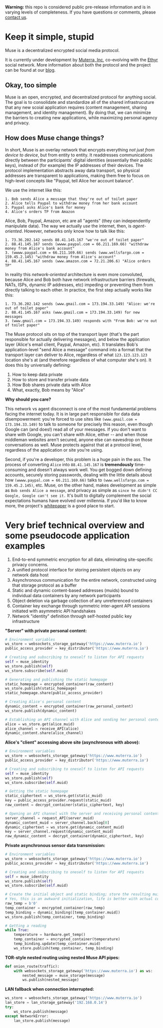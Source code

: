 **Warning:** this repo is considered public pre-release information and is in varying levels of completeness. If you have questions or comments, please [contact us](mailto:badg@muterra.io).

# Keep it simple, stupid

Muse is a decentralized encrypted social media protocol.

It is currently under development by [Muterra, Inc](https://www.muterra.io), co-evolving with the [Ethyr](https://www.ethyr.net) social network. More information about both the protocol and the project can be found at our [blog](https://www.ethyr.net/blog).

## Okay, too simple

Muse is an open, encrypted, and decentralized protocol for anything social. The goal is to consolidate and standardize all of the shared infrastrucuture that any new scoial application requires (content management, sharing management, and identity management). By doing that, we can minimize the barriers to creating new applications, while maximizing personal agency and privacy.

## How does Muse change things?

In short, Muse is an overlay network that encrypts everything *not just from device to device*, but from entity to entity. It readdresses communications directly between the participants' digital identities (essentially their public keys), instead of (for example) the IP addresses of their devices. The protocol implementation abstracts away data transport, so physical addresses are transparent to applications, making them free to focus on high-level concepts like "Paypal, tell Alice her account balance".

We use the internet like this:

    1. Bob sends Alice a message that they're out of toilet paper
    2. Alice tells Paypal to withdraw money from her bank account
    3. Paypal asks Alice's bank for money
    4. Alice's orders TP from Amazon
    
Alice, Bob, Paypal, Amazon, etc are all "agents" (they can independently manipulate data). The way we actually *use* the internet, then, is *agent-oriented*. However, networks only know how to talk like this: 

    1. 73.36.202.142 sends 88.41.145.167 "we're out of toilet paper"
    2. 88.41.145.167 sends (wwww.paypal.com = 66.211.169.66) "withdraw money from Alice's bank account"
    3. (wwww.paypal.com = 66.211.169.66) sends (www.wellsfargo.com = 159.45.2.145) "withdraw money from Alice's account"
    4. 88.41.145.167 sends (www.amazon.com = 72.21.206.6) "Alice orders TP"

In reality this *network-oriented* architecture is even more convoluted, because Alice and Bob both have network infrastructure barriers (firewalls, NATs, ISPs, dynamic IP addresses, etc) impeding or preventing them from directly talking to each other. In practice, the first step actually works like this:

    1. 73.36.202.142 sends (www.gmail.com = 173.194.33.149) "Alice: we're out of toilet paper"
    2. 88.41.145.167 asks (www.gmail.com = 173.194.33.149) for new messages
    3. (www.gmail.com = 173.194.33.149) responds with "From Bob: we're out of toilet paper"

The Muse protocol sits on top of the transport layer (that's the part responsible for actually delivering messages), and below the application layer (Alice's email client, Paypal, Amazon, etc). It translates Bob's application-level "send Alice a message" command into a format that the transport layer can deliver to Alice, regardless of what ```123.123.123.123``` location she's at (and therefore regardless of what computer she's on). It does this by universally defining:

1. How to keep data private
2. How to store and transfer private data
3. How Bob shares private data with Alice
4. What, exactly, Bob means by "Alice"

**Why should you care?**

This network vs agent disconnect is one of the most fundamental problems facing the internet today. It is in large part responsible for data data disempowerment: you're forced to use sites like ```(www.gmail.com = 173.194.33.149)``` to talk to someone for precisely this reason, even though Google can (and does!) read all of your messages. If you don't want to share with Google, you can't share with Alice, either -- and when those middleman websites aren't secured, anyone else can eavesdrop on those conversations as well. Muse protects against that at a protocol level, regardless of the application or site you're using.

Second, if you're a developer, this problem is a huge pain in the ass. The process of converting ```Alice``` into ```88.41.145.167``` is **tremendously** time-consuming and doesn't always work well. You get bogged down defining accounts, securely storing passwords, dealing with the little details about how ```(wwww.paypal.com = 66.211.169.66)``` talks to ```(www.wellsfargo.com = 159.45.2.145)```, etc. Muse, on the other hand, makes development as simple as ```Bob sends Alice a message```, and privacy as simple as ```since he didn't CC Google, Google can't see it.``` It's built to digitally complement the social expectations humans have evolved over millennia. If you'd like to know more, the project's [whitepaper](/whitepaper.md) is a good place to start.

# Very brief technical overview and some pseudocode application examples

1. End-to-end symmetric encryption for all data, eliminating site-specific privacy concerns.
2. A unified protocol interface for storing persistent objects on any network data host
3. Asynchronous communication for the entire network, constructed using that storage protocol as a buffer
4. Static and dynamic content-based addresses (muids) bound to individual data containers by any network participants
5. Object deletion via garbage collection of any unreferenced containers
6. Container key exchange through symmetric inter-agent API sessions initiated with asymmetric API handshakes
7. Network "identity" definition through self-hosted public key infrastructure

**"Server" with private personal content:**

```python
# Environment variables
ws_store = websockets_storage_gateway('https://www.muterra.io')
public_access_provider = key_distributor('https://www.muterra.io')

# Creating and subscribing to oneself to listen for API requests
self = muse_identity
ws_store.publish(self)
ws_store.subscribe(self.muid)

# Generating and publishing the static homepage
static_homepage = encrypted_container(raw_content)
ws_store.publish(static_homepage)
static_homepage.share(public_access_provider)

# Creating Alice's personal content
dynamic_content = encrypted_container(raw_personal_content)
ws_store.publish(dynamic_content)

# Establishing an API channel with Alice and sending her personal content
alice = ws_store.get(alice_muid)
alice_channel = receive_API(alice)
dynamic_content.share(alice_channel)
```

**Alice's "client" accessing above site (asynchronous with above):**

```python
# Environment variables
ws_store = websockets_storage_gateway('https://www.muterra.io')
public_access_provider = key_distributor('https://www.muterra.io')

# Creating and subscribing to oneself to listen for API requests
self = muse_identity
ws_store.publish(self)
ws_store.subscribe(self.muid)

# Getting the static homepage
static_ciphertext = ws_store.get(static_muid)
key = public_access_provider.request(static_muid)
raw_content = decrypt_container(static_ciphertext, key)

# Opening an API channel with the server and receiving personal content
server_channel = request_API(server_muid)
dynamic_content_muid = server_channel.backlog[0]
dynamic_ciphertext = ws_store.get(dynamic_content_muid)
key = server_channel.request(dynamic_content_muid)
raw_dynamic_content = decrypt_container(dynamic_ciphertext, key)
```

**Private asynchronous sensor data transmission:**

```python
# Environment variables
ws_store = websockets_storage_gateway('https://www.muterra.io')
public_access_provider = key_distributor('https://www.muterra.io')

# Creating and subscribing to oneself to listen for API requests
self = muse_identity
ws_store.publish(self)
ws_store.subscribe(self.muid)

# Create the initial object and static binding; store the resulting muid
# Yes, this is an awkward initialization, life is better with actual code
raw_temp = b'0'
temp_container = encrypted_container(raw_temp)
temp_binding = dynamic_binding([temp_container.muid])
ws_store.publish(temp_container, temp_binding)

# Getting a reading
while True:
    temperature = hardware.get_temp()
    temp_container = encrypted_container(temperature)
    temp_binding.update(temp_container.muid)
    ws_store.publish(temp_container, temp_binding)
```

**TOR-style nested routing using nested Muse API pipes:**

```python
def onion_route(traffic):
    with websockets_storage_gateway('https://www.muterra.io') as ws:
        nested_message = muse_storage(message)
        ws.publish(nested_message)
```

**LAN fallback when connection interrupted:**

```python
ws_store = websockets_storage_gateway('https://www.muterra.io')
lan_store = lan_storage_gateway('192.168.0.14')
try:
    ws_store.publish(message)
except NetworkError:
    lan_store.publish(message)